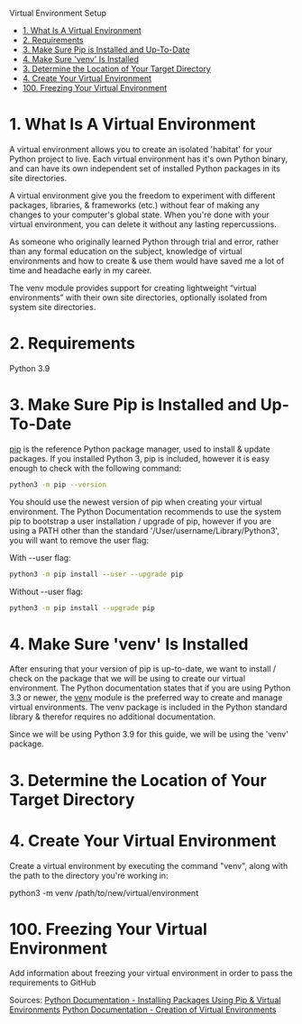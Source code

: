 Virtual Environment Setup

- [1. What Is A Virtual Environment](#1-what-is-a-virtual-environment)
- [2. Requirements](#2-requirements)
- [3. Make Sure Pip is Installed and Up-To-Date](#3-make-sure-pip-is-installed-and-up-to-date)
- [4. Make Sure 'venv' Is Installed](#4-make-sure-venv-is-installed)
- [3. Determine the Location of Your Target Directory](#3-determine-the-location-of-your-target-directory)
- [4. Create Your Virtual Environment](#4-create-your-virtual-environment)
- [100. Freezing Your Virtual Environment](#100-freezing-your-virtual-environment)

# 1. What Is A Virtual Environment

A virtual environment allows you to create an isolated 'habitat' for your Python project to live. Each virtual environment has it's own Python binary, and can have its own independent set of installed Python packages in its site directories.

A virtual environment give you the freedom to experiment with different packages, libraries, & frameworks (etc.) without fear of making any changes to your computer's global state. When you're done with your virtual environment, you can delete it without any lasting repercussions.

As someone who originally learned Python through trial and error, rather than any formal education on the subject, knowledge of virtual environments and how to create & use them would have saved me a lot of time and headache early in my career.

The venv module provides support for creating lightweight “virtual environments” with their own site directories, optionally isolated from system site directories.

# 2. Requirements

Python 3.9

# 3. Make Sure Pip is Installed and Up-To-Date

[pip](https://packaging.python.org/key_projects/#pip) is the reference Python package manager, used to install & update packages. If you installed Python 3, pip is included, however it is easy enough to check with the following command:

```bash
python3 -m pip --version
```

You should use the newest version of pip when creating your virtual environment. The Python Documentation recommends to use the system pip to bootstrap a user installation / upgrade of pip, however if you are using a PATH other than the standard '/User/username/Library/Python3', you will want to remove the user flag:

With --user flag:

```bash
python3 -m pip install --user --upgrade pip
```

Without --user flag:

```bash
python3 -m pip install --upgrade pip
```

# 4. Make Sure 'venv' Is Installed

After ensuring that your version of pip is up-to-date, we want to install / check on the package that we will be using to create our virtual environment. The Python documentation states that if you are using Python 3.3 or newer, the [venv](https://docs.python.org/3/library/venv.html#module-venv) module is the preferred way to create and manage virtual environments. The venv package is included in the Python standard library & therefor requires no additional documentation.

Since we will be using Python 3.9 for this guide, we will be using the 'venv' package.

# 3. Determine the Location of Your Target Directory

# 4. Create Your Virtual Environment

Create a virtual environment by executing the command "venv", along with the path to the directory you're working in:

python3 -m venv /path/to/new/virtual/environment

# 100. Freezing Your Virtual Environment

Add information about freezing your virtual environment in order to pass the requirements to GitHub

Sources:
[Python Documentation - Installing Packages Using Pip & Virtual Environments](https://packaging.python.org/guides/installing-using-pip-and-virtual-environments/#creating-a-virtual-environment)
[Python Documentation - Creation of Virtual Environments](https://docs.python.org/3/library/venv.html)
